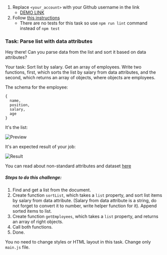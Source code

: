 1. Replace `<your_account>` with your Github username in the link
    - [DEMO LINK](https://AndriiManyak.github.io/js_task_parse_list_DOM/)
2. Follow [this instructions](https://mate-academy.github.io/layout_task-guideline/)
    - There are no tests for this task so use `npm run lint` command instead of `npm test`

### Task: Parse list with data attributes

Hey there! Can you parse data from the list and sort it based on data attributes?

Your task: Sort list by salary. Get an array of employees.
Write two functions, first, which sorts the list by salary from data attributes, and the second, which returns an array of objects, where objects are employees.

The schema for the employee:
```
{
  name,
  position,
  salary,
  age
}
```

It's the list:

![Preview](./src/images/preview.png)

It's an expected result of your job:

![Result](./src/images/result.png)

You can read about non-standard attributes and dataset [here](https://javascript.info/dom-attributes-and-properties#non-standard-attributes-dataset)

##### Steps to do this challenge:
1) Find and get a list from the document.
2) Create function `sortList`, which takes a `list` property, and sort list items by salary from data attribute. (Salary from data attribute is a string, do not forget to convert it to number, write helper function for it). Append sorted items to list.
3) Create function `getEmployees`, which takes a `list` property, and returns an array of right objects.
4) Call both functions.
5) Done.

You no need to change styles or HTML layout in this task. Change only `main.js` file.
